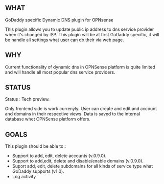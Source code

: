 
## WHAT

GoDaddy specific Dynamic DNS plugin for OPNsense

This plugin allows you to update public ip address to dns service provider when it's changed by ISP. This plugin will be at first GoDaddy specific, it will be handle all settings what user can do their via web page. 

## WHY

Current functionality of dynamic dns in OPNSense platform is quite limited and will handle all most popular dns service providers.

## STATUS

Status : Tech preview.

Only frontend side is work currenyly.  User can create and edit and account and domains in their respective views. Data is saved to the internal database whet OPNSense platform offers.

## GOALS

This plugin should be able to :

* Support to add, edit, delete accounts (v.0.9.0).
* Support to add,edit, delete and disable/enable domains (v.0.9.0).
* Suport add, edit, delete subdomains for all kinds of service type what GoDaddy supports (v1.0).
* Log activity
